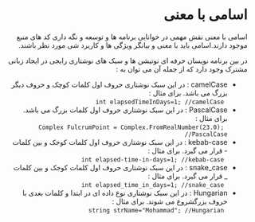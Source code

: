 <h1 dir="rtl">اسامی با معنی</h1>
<div dir="rtl">
  <p dir="rtl"> اسامی با معنی نقش مهمی در خوانایی برنامه ها و توسعه و نگه داری کد های منبع موجود دارند.اسامی باید با معنی و بیانگر ویژگی ها و کاربرد شی مورد نظر باشند.   </p>
<p dir="rtl"> در بین برنامه نویسان حرفه ای نوتیشن ها و سبک های نوشتاری رایجی در ایجاد زبانی مشترک وجود دارد که از جمله آن می توان به : <p>
<ul>
  <li>camelCase : در این سبک نوشتاری حروف اول کلمات کوچک و حروف دیگر بزرگ می باشد. برای مثال :  <br/>  <code> int elapsedTimeInDays=1; //camelCase </code> </li>
  <li>PascalCase : در این سبک نوشتاری حروف اول کلمات بزرگ می باشد. برای مثال : <br/>   <code> Complex FulcrumPoint = Complex.FromRealNumber(23.0); //PascalCase </code> </li>
  <li>kebab-case : در این سبک نوشتاری حروف اول کلمات کوجک و بین کلمات  - قرار می گیرد. برای مثال : <br/>   <code> int elapsed-time-in-days=1; //kebab-case </code> </li>
  <li>snake_case : در این سبک نوشتاری حروف اول کلمات کوجک و بین کلمات _ قرار می گیرد. برای مثال : <br/>   <code> int elapsed_time_in_days=1; //snake_case </code> </li>
  <li>Hungarian : در این سبک نوشتاری نوع داده ای در ابتدا و کلمات بعدی با حروف بزرگشروع می شوند. برای مثال : <br/>   <code> string strName="Mohammad"; //Hungarian </code></li><ul>
  
</div>
